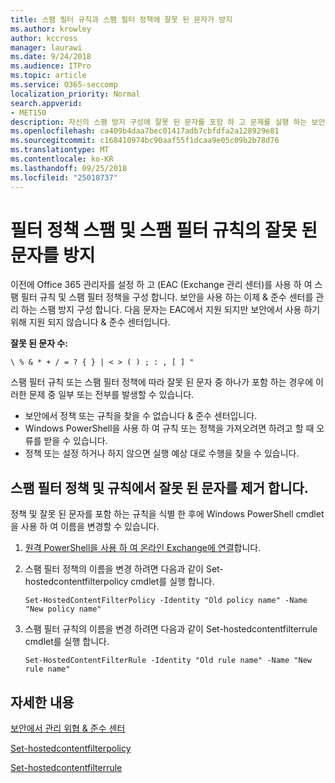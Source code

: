 ```yaml
---
title: 스팸 필터 규칙과 스팸 필터 정책에 잘못 된 문자가 방지
ms.author: krowley
author: kccross
manager: laurawi
ms.date: 9/24/2018
ms.audience: ITPro
ms.topic: article
ms.service: O365-seccomp
localization_priority: Normal
search.appverid:
- MET150
description: 자신의 스팸 방지 구성에 잘못 된 문자를 포함 하 고 문제를 실행 하는 보안을 사용 하려고 할 때 관리자에 게에 대 한 도움말을 제공 &amp; 준수 센터입니다.
ms.openlocfilehash: ca409b4daa7bec01417adb7cbfdfa2a128929e81
ms.sourcegitcommit: c168410974bc90aaf55f1dcaa9e05c09b2b78d76
ms.translationtype: MT
ms.contentlocale: ko-KR
ms.lasthandoff: 09/25/2018
ms.locfileid: "25018737"
---
```

# <a name="avoid-invalid-characters-in-your-spam-filter-rules-and-spam-filter-policy"></a>필터 정책 스팸 및 스팸 필터 규칙의 잘못 된 문자를 방지 

이전에 Office 365 관리자를 설정 하 고 (EAC (Exchange 관리 센터)를 사용 하 여 스팸 필터 규칙 및 스팸 필터 정책을 구성 합니다. 보안을 사용 하는 이제 &amp; 준수 센터를 관리 하는 스팸 방지 구성 합니다. 다음 문자는 EAC에서 지원 되지만 보안에서 사용 하기 위해 지원 되지 않습니다 &amp; 준수 센터입니다.  

**잘못 된 문자 수:**
  
```\ % & * + / = ? { } | < > ( ) ; : , [ ] "```

스팸 필터 규칙 또는 스팸 필터 정책에 따라 잘못 된 문자 중 하나가 포함 하는 경우에 이러한 문제 중 일부 또는 전부를 발생할 수 있습니다.
- 보안에서 정책 또는 규칙을 찾을 수 없습니다 &amp; 준수 센터입니다.
- Windows PowerShell을 사용 하 여 규칙 또는 정책을 가져오려면 하려고 할 때 오류를 받을 수 있습니다.
- 정책 또는 설정 하거나 하지 않으면 실행 예상 대로 수행을 찾을 수 있습니다.

## <a name="remove-the-invalid-characters-from-the-spam-filter-policy-and-rules"></a>스팸 필터 정책 및 규칙에서 잘못 된 문자를 제거 합니다.

정책 및 잘못 된 문자를 포함 하는 규칙을 식별 한 후에 Windows PowerShell cmdlet을 사용 하 여 이름을 변경할 수 있습니다. 

1. [원격 PowerShell을 사용 하 여 온라인 Exchange에 연결](https://docs.microsoft.com/powershell/exchange/exchange-online/connect-to-exchange-online-powershell/connect-to-exchange-online-powershell?view=exchange-ps)합니다.
    
2. 스팸 필터 정책의 이름을 변경 하려면 다음과 같이 Set-hostedcontentfilterpolicy cmdlet를 실행 합니다.
    
    ```
    Set-HostedContentFilterPolicy -Identity "Old policy name" -Name "New policy name"
    ```  

3. 스팸 필터 규칙의 이름을 변경 하려면 다음과 같이 Set-hostedcontentfilterrule cmdlet를 실행 합니다.
    
    ```
    Set-HostedContentFilterRule -Identity "Old rule name" -Name "New rule name"
    ```  

  
 ## <a name="for-more-information"></a>자세한 내용

[보안에서 관리 위협 &amp; 준수 센터](threat-management.md)
  
[Set-hostedcontentfilterpolicy](https://docs.microsoft.com/powershell/module/exchange/antispam-antimalware/set-hostedcontentfilterpolicy?view=exchange-ps)

[Set-hostedcontentfilterrule](https://docs.microsoft.com/powershell/module/exchange/antispam-antimalware/set-hostedcontentfilterrule?view=exchange-ps)
